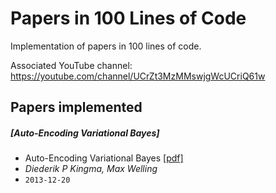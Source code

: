 # Papers in 100 Lines of Code

Implementation of papers in 100 lines of code. 

Associated YouTube channel: https://youtube.com/channel/UCrZt3MzMMswjgWcUCriQ61w

## Papers implemented

##### [Auto-Encoding Variational Bayes]
- Auto-Encoding Variational Bayes [[pdf]](https://arxiv.org/pdf/1312.6114.pdf)
- *Diederik P Kingma, Max Welling*
- `2013-12-20`
